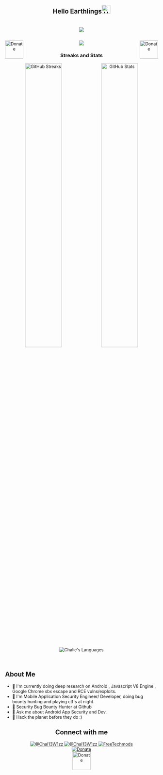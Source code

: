 <!-- ### Hi there 👋


**Chal13W1zz/Chal13W1zz** is a ✨ _special_ ✨ repository because its `README.md` (this file) appears on your GitHub profile.

Here are some ideas to get you started:

- 🔭 I’m currently working on ...
- 🌱 I’m currently learning ...
- 👯 I’m looking to collaborate on ...
- 🤔 I’m looking for help with ...
- 💬 Ask me about ...
- 📫 How to reach me: ...
- 😄 Pronouns: ...
- ⚡ Fun fact: ...
-->


<h2 align="center">Hello Earthlings<img src="https://media.giphy.com/media/hvRJCLFzcasrR4ia7z/giphy.gif" alt="Hello Earthlings" width="28" /></h2>

# <p align="center"><img src="https://readme-typing-svg.herokuapp.com?font=poppins&color=%2336BCF7&center=true&vCenter=true&width=600&lines=Hi%2C+I+am+Mr+Chalie;I+%E2%9D%A4%EF%B8%8F+Android+App++Development+and+Security;I'm+doing+research+on+Browser+Eploitation;i+am+a+student;i+really+love+code+%E2%9D%A4%EF%B8%8F+;i+%E2%9D%A4%EF%B8%8F+ARM+Assembly+%E2%9D%A4%EF%B8%8F%E2%9D%A4%EF%B8%8F"></p>
  
  <p align="center">   
  <a href="https://www.paypal.com/donate?hosted_button_id=PJSAAEHCKWV5G"><img align="left" alt="Donate" width="60px" src="https://ionicabizau.github.io/badges/paypal.svg" /></a> 
    <a href="https://www.paypal.com/donate?hosted_button_id=PJSAAEHCKWV5G"><img align="right" alt="Donate" width="60px" src="https://ionicabizau.github.io/badges/paypal.svg" /></a>
  <a href="https://t.me/FreeTechMods" target="blank"><img src="https://img.shields.io/badge/Creator%20%2F%20Founder%20Of%20%40FreeTechMods%20%7C%20%40Hackers%20Lobby-Telegram-blue"> </a>
  </p>
  
<h3 align="center">Streaks and Stats</h3>
<p align="center">
  <img src="https://github-readme-streak-stats.herokuapp.com/?user=Chal13W1zz&amp;theme=nord" alt="GitHub Streaks" width="49%" />

   <img src="https://github-readme-stats.vercel.app/api?username=Chal13W1zz&show_icons=true&theme=nord" alt="GitHub Stats" width="49%" />

</p>
<p align="center"> <img align="center" src="https://github-readme-stats.vercel.app/api/top-langs/?username=Chal13W1zz&theme=nord" alt="Chalie's Languages"> </p>

 <br />

## About Me
  - 🔭 I'm currently doing deep research on Android , Javascript V8 Engine , Google Chrome sbx escape and RCE vulns/exploits. 
  - 🌱 I'm Mobile Application Security Engineer/ Developer, doing bug bounty hunting and playing ctf's at night.
  - 👯 Security Bug Bounty Hunter at Github
  - 💬 Ask me about Android App Security and Dev.
  - 🥅 Hack the planet before they do :)
  
 <h2 align="center">  Connect with me </h2>

<p align="center"> 
<a href="https://twitter.com/Chal13W1zz" target="blank"><img src="https://img.shields.io/twitter/follow/Chal13W1zz?logo=twitter&style=social" alt="@Chal13W1zz"/>
<a href="https://t.me/Chal13W1zz" target="blank"><img src="https://img.shields.io/badge/%40Chal13W1zz-Telegram-blue" alt="@Chal13W1zz" />
<a href="https://www.youtube.com/channel/UCYtzy_RI9Bp8CWgNZzTPUmA?sub_confirmation=1" target="blank"><img src="https://img.shields.io/youtube/channel/views/UCYtzy_RI9Bp8CWgNZzTPUmA?label=FreeTechMods&style=social" alt="FreeTechmods" />
    <br/>
      <a target="blank" href="https://www.paypal.com/donate?hosted_button_id=PJSAAEHCKWV5G"><img  align="center" alt="Donate"
     src="https://komarev.com/ghpvc/?username=Chal13W1zz"  /></a>
    <br/>
        <a target="blank" href="https://www.paypal.com/donate?hosted_button_id=PJSAAEHCKWV5G"><img  align="center" alt="Donate" width="60px"
     src="https://ionicabizau.github.io/badges/paypal.svg" /></a>
</p>
